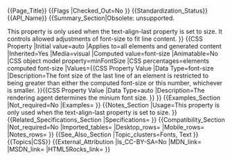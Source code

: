 {{Page_Title}}
{{Flags
|Checked_Out=No
}}
{{Standardization_Status}}
{{API_Name}}
{{Summary_Section|Obsolete: unsupported.

This property is only used when the text-align-last property is set to size.  It controls allowed adjustments of font-size to fit line content.
}}
{{CSS Property
|Initial value=auto
|Applies to=all elements and generated content
|Inherited=Yes
|Media=visual
|Computed value=font-size
|Animatable=No
|CSS object model property=minFontSize
|CSS percentages=elements computed font-size
|Values={{CSS Property Value
|Data Type=font-size
|Description=The font size of the last line of an element is restricted to being greater than either the computed font-size or this number, whichever is smaller.
}}{{CSS Property Value
|Data Type=auto
|Description=The rendering agent determines the minium font size.
}}
}}
{{Examples_Section
|Not_required=No
|Examples=
}}
{{Notes_Section
|Usage=This property is only used when the text-align-last property is set to size.
}}
{{Related_Specifications_Section
|Specifications=
}}
{{Compatibility_Section
|Not_required=No
|Imported_tables=
|Desktop_rows=
|Mobile_rows=
|Notes_rows=
}}
{{See_Also_Section
|Topic_clusters=Fonts, Text
}}
{{Topics|CSS}}
{{External_Attribution
|Is_CC-BY-SA=No
|MDN_link=
|MSDN_link=
|HTML5Rocks_link=
}}